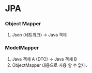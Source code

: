 # JPA

### Object Mapper&#x20;

1. Json (네트워크) -> Java 객체



### ModelMapper

1. Java 객체 A (DTO) -> Java 객체 B
2. ObjectMapper 대용으로 사용 할 수 없다.

